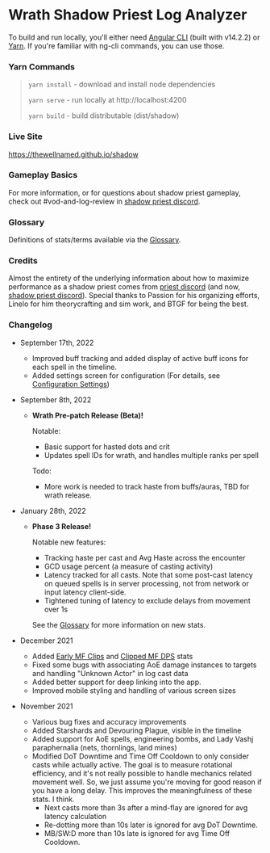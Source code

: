 # Wrath Shadow Priest Log Analyzer

To build and run locally, you'll either need [Angular CLI](https://github.com/angular/angular-cli) (built with v14.2.2)
or [Yarn](https://yarnpkg.com/). If you're familiar with ng-cli commands, you can use those.

### Yarn Commands

> `yarn install` - download and install node dependencies
> 
> `yarn serve`   - run locally at http://localhost:4200
> 
> `yarn build`   - build distributable (dist/shadow)

### Live Site

https://thewellnamed.github.io/shadow

### Gameplay Basics

For more information, or for questions about shadow priest gameplay, check out #vod-and-log-review in [shadow priest discord](https://discord.gg/classicshadow).

### Glossary

Definitions of stats/terms available via the [Glossary](GLOSSARY.md).

### Credits

Almost the entirety of the underlying information about how to maximize performance as a shadow priest comes from
[priest discord](https://discord.gg/priestclassic) (and now, [shadow priest discord](https://discord.gg/classicshadow)).
Special thanks to Passion for his organizing efforts, Linelo for him theorycrafting and sim work, and BTGF for being the best.


### Changelog
- September 17th, 2022
  - Improved buff tracking and added display of active buff icons for each spell in the timeline.
  - Added settings screen for configuration (For details, see [Configuration Settings](SETTINGS.md))


- September 8th, 2022
  - **Wrath Pre-patch Release (Beta)!**
  
    Notable:
    - Basic support for hasted dots and crit
    - Updates spell IDs for wrath, and handles multiple ranks per spell

    Todo:
    - More work is needed to track haste from buffs/auras, TBD for wrath release.


- January 28th, 2022
  - **Phase 3 Release!**
  
    Notable new features:
    - Tracking haste per cast and Avg Haste across the encounter
    - GCD usage percent (a measure of casting activity)
    - Latency tracked for all casts. Note that some post-cast latency on queued spells is in server processing, not
      from network or input latency client-side.
    - Tightened tuning of latency to exclude delays from movement over 1s

    See the [Glossary](GLOSSARY.md) for more information on new stats.


- December 2021
  - Added [Early MF Clips](GLOSSARY.md#early-mf-clips) and [Clipped MF DPS](GLOSSARY.md#clipped-mf-dps) stats
  - Fixed some bugs with associating AoE damage instances to targets and handling "Unknown Actor" in log cast data
  - Added better support for deep linking into the app.
  - Improved mobile styling and handling of various screen sizes
  

- November 2021 
  - Various bug fixes and accuracy improvements
  - Added Starshards and Devouring Plague, visible in the timeline
  - Added support for AoE spells, engineering bombs, and Lady Vashj paraphernalia (nets, thornlings, land mines)
  - Modified DoT Downtime and Time Off Cooldown to only consider casts while actually active. 
    The goal is to measure rotational efficiency, and it's not really possible to handle mechanics related movement well.
    So, we just assume you're moving for good reason if you have a long delay. This improves the meaningfulness of these stats. I think.
    - Next casts more than 3s after a mind-flay are ignored for avg latency calculation
    - Re-dotting more than 10s later is ignored for avg DoT Downtime.
    - MB/SW:D more than 10s late is ignored for avg Time Off Cooldown.
